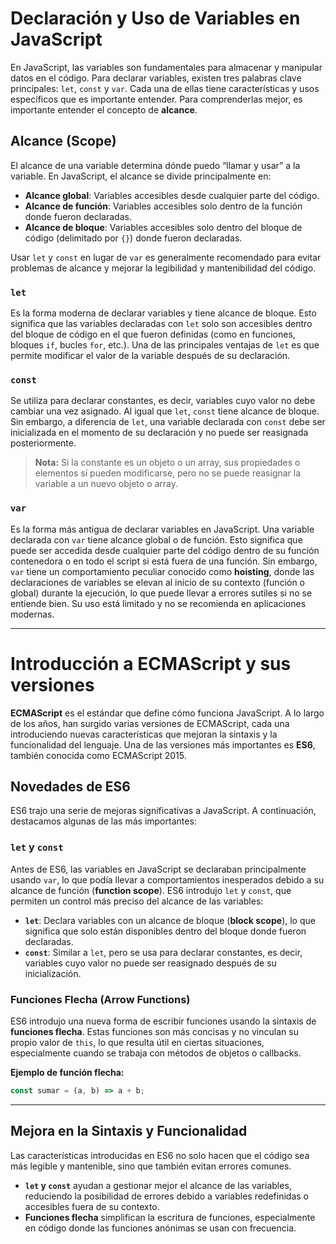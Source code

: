 # Declaración y Uso de Variables en JavaScript

En JavaScript, las variables son fundamentales para almacenar y manipular datos en el código. Para declarar variables, existen tres palabras clave principales: `let`, `const` y `var`. Cada una de ellas tiene características y usos específicos que es importante entender. Para comprenderlas mejor, es importante entender el concepto de **alcance**.

## Alcance (Scope)

El alcance de una variable determina dónde puedo “llamar y usar” a la variable. En JavaScript, el alcance se divide principalmente en:

- **Alcance global**: Variables accesibles desde cualquier parte del código.
- **Alcance de función**: Variables accesibles solo dentro de la función donde fueron declaradas.
- **Alcance de bloque**: Variables accesibles solo dentro del bloque de código (delimitado por `{}`) donde fueron declaradas.

Usar `let` y `const` en lugar de `var` es generalmente recomendado para evitar problemas de alcance y mejorar la legibilidad y mantenibilidad del código.

### `let`

Es la forma moderna de declarar variables y tiene alcance de bloque. Esto significa que las variables declaradas con `let` solo son accesibles dentro del bloque de código en el que fueron definidas (como en funciones, bloques `if`, bucles `for`, etc.). Una de las principales ventajas de `let` es que permite modificar el valor de la variable después de su declaración.

### `const`

Se utiliza para declarar constantes, es decir, variables cuyo valor no debe cambiar una vez asignado. Al igual que `let`, `const` tiene alcance de bloque. Sin embargo, a diferencia de `let`, una variable declarada con `const` debe ser inicializada en el momento de su declaración y no puede ser reasignada posteriormente.

> **Nota:** Si la constante es un objeto o un array, sus propiedades o elementos sí pueden modificarse, pero no se puede reasignar la variable a un nuevo objeto o array.

### `var`

Es la forma más antigua de declarar variables en JavaScript. Una variable declarada con `var` tiene alcance global o de función. Esto significa que puede ser accedida desde cualquier parte del código dentro de su función contenedora o en todo el script si está fuera de una función. Sin embargo, `var` tiene un comportamiento peculiar conocido como **hoisting**, donde las declaraciones de variables se elevan al inicio de su contexto (función o global) durante la ejecución, lo que puede llevar a errores sutiles si no se entiende bien. Su uso está limitado y no se recomienda en aplicaciones modernas.

---

# Introducción a ECMAScript y sus versiones

**ECMAScript** es el estándar que define cómo funciona JavaScript. A lo largo de los años, han surgido varias versiones de ECMAScript, cada una introduciendo nuevas características que mejoran la sintaxis y la funcionalidad del lenguaje. Una de las versiones más importantes es **ES6**, también conocida como ECMAScript 2015.

## Novedades de ES6

ES6 trajo una serie de mejoras significativas a JavaScript. A continuación, destacamos algunas de las más importantes:

### `let` y `const`

Antes de ES6, las variables en JavaScript se declaraban principalmente usando `var`, lo que podía llevar a comportamientos inesperados debido a su alcance de función (**function scope**). ES6 introdujo `let` y `const`, que permiten un control más preciso del alcance de las variables:

- **`let`**: Declara variables con un alcance de bloque (**block scope**), lo que significa que solo están disponibles dentro del bloque donde fueron declaradas.
- **`const`**: Similar a `let`, pero se usa para declarar constantes, es decir, variables cuyo valor no puede ser reasignado después de su inicialización.

### Funciones Flecha (Arrow Functions)

ES6 introdujo una nueva forma de escribir funciones usando la sintaxis de **funciones flecha**. Estas funciones son más concisas y no vinculan su propio valor de `this`, lo que resulta útil en ciertas situaciones, especialmente cuando se trabaja con métodos de objetos o callbacks.

**Ejemplo de función flecha:**

```javascript
const sumar = (a, b) => a + b;
```

---

## Mejora en la Sintaxis y Funcionalidad

Las características introducidas en ES6 no solo hacen que el código sea más legible y mantenible, sino que también evitan errores comunes.

- **`let` y `const`** ayudan a gestionar mejor el alcance de las variables, reduciendo la posibilidad de errores debido a variables redefinidas o accesibles fuera de su contexto.
- **Funciones flecha** simplifican la escritura de funciones, especialmente en código donde las funciones anónimas se usan con frecuencia.
